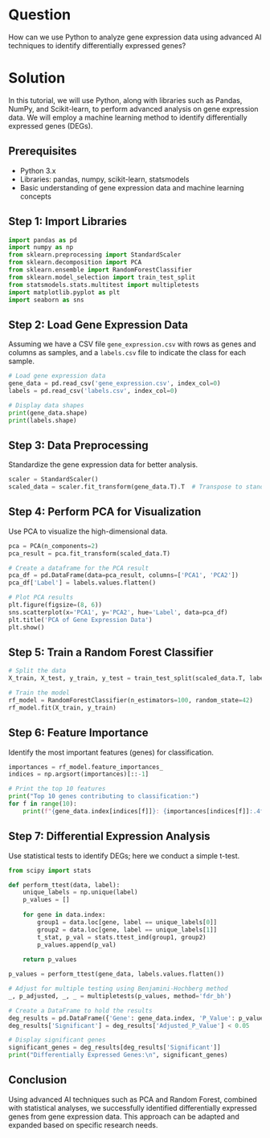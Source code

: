 # Question
How can we use Python to analyze gene expression data using advanced AI techniques to identify differentially expressed genes?

# Solution

In this tutorial, we will use Python, along with libraries such as Pandas, NumPy, and Scikit-learn, to perform advanced analysis on gene expression data. We will employ a machine learning method to identify differentially expressed genes (DEGs).

## Prerequisites

- Python 3.x
- Libraries: pandas, numpy, scikit-learn, statsmodels
- Basic understanding of gene expression data and machine learning concepts

## Step 1: Import Libraries

```python
import pandas as pd
import numpy as np
from sklearn.preprocessing import StandardScaler
from sklearn.decomposition import PCA
from sklearn.ensemble import RandomForestClassifier
from sklearn.model_selection import train_test_split
from statsmodels.stats.multitest import multipletests
import matplotlib.pyplot as plt
import seaborn as sns
```

## Step 2: Load Gene Expression Data

Assuming we have a CSV file `gene_expression.csv` with rows as genes and columns as samples, and a `labels.csv` file to indicate the class for each sample.

```python
# Load gene expression data
gene_data = pd.read_csv('gene_expression.csv', index_col=0)
labels = pd.read_csv('labels.csv', index_col=0)

# Display data shapes
print(gene_data.shape)
print(labels.shape)
```

## Step 3: Data Preprocessing

Standardize the gene expression data for better analysis.

```python
scaler = StandardScaler()
scaled_data = scaler.fit_transform(gene_data.T).T  # Transpose to standardize by features
```

## Step 4: Perform PCA for Visualization

Use PCA to visualize the high-dimensional data.

```python
pca = PCA(n_components=2)
pca_result = pca.fit_transform(scaled_data.T)

# Create a dataframe for the PCA result
pca_df = pd.DataFrame(data=pca_result, columns=['PCA1', 'PCA2'])
pca_df['Label'] = labels.values.flatten()

# Plot PCA results
plt.figure(figsize=(8, 6))
sns.scatterplot(x='PCA1', y='PCA2', hue='Label', data=pca_df)
plt.title('PCA of Gene Expression Data')
plt.show()
```

## Step 5: Train a Random Forest Classifier

```python
# Split the data
X_train, X_test, y_train, y_test = train_test_split(scaled_data.T, labels.values.flatten(), test_size=0.3, random_state=42)

# Train the model
rf_model = RandomForestClassifier(n_estimators=100, random_state=42)
rf_model.fit(X_train, y_train)
```

## Step 6: Feature Importance

Identify the most important features (genes) for classification.

```python
importances = rf_model.feature_importances_
indices = np.argsort(importances)[::-1]

# Print the top 10 features
print("Top 10 genes contributing to classification:")
for f in range(10):
    print(f"{gene_data.index[indices[f]]}: {importances[indices[f]]:.4f}")
```

## Step 7: Differential Expression Analysis

Use statistical tests to identify DEGs; here we conduct a simple t-test.

```python
from scipy import stats

def perform_ttest(data, label):
    unique_labels = np.unique(label)
    p_values = []
    
    for gene in data.index:
        group1 = data.loc[gene, label == unique_labels[0]]
        group2 = data.loc[gene, label == unique_labels[1]]
        t_stat, p_val = stats.ttest_ind(group1, group2)
        p_values.append(p_val)
    
    return p_values

p_values = perform_ttest(gene_data, labels.values.flatten())

# Adjust for multiple testing using Benjamini-Hochberg method
_, p_adjusted, _, _ = multipletests(p_values, method='fdr_bh')

# Create a DataFrame to hold the results
deg_results = pd.DataFrame({'Gene': gene_data.index, 'P_Value': p_values, 'Adjusted_P_Value': p_adjusted})
deg_results['Significant'] = deg_results['Adjusted_P_Value'] < 0.05

# Display significant genes
significant_genes = deg_results[deg_results['Significant']]
print("Differentially Expressed Genes:\n", significant_genes)
```

## Conclusion

Using advanced AI techniques such as PCA and Random Forest, combined with statistical analyses, we successfully identified differentially expressed genes from gene expression data. This approach can be adapted and expanded based on specific research needs.